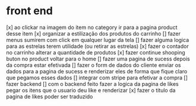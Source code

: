 # front end

[x] ao clickar na imagem do item no category ir para a pagina product desse item
[x] organizar a estilização dos produtos do carrinho
[] fazer menus sumirem com click em qualquer lugar da tela
[] fazer alguma logica para as estrelas terem utilidade (ou retirar as estrelas)
[x] fazer o contador no carrinho alterar a quantidade de produtos
[x] fazer continue shooping buton no product voltar para o home
[] fazer uma pagina de sucess depois da compra estar efetivada
[] fazer o form de dados do cliente enviar os dados para a pagina de sucess e renderizar eles de forma que fique claro que pegamos esses dados
[] integrar com stripe para efetivar a compra
[] fazer backend
[] com o backend feito fazer a logica da pagina de likes pegar os itens que o usuario deu like e renderizar
[x] fazer o titulo da pagina de likes poder ser traduzido